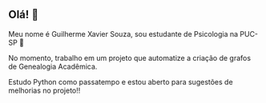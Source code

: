 ## Olá! 👋

Meu nome é Guilherme Xavier Souza, sou estudante de Psicologia na PUC-SP 💭

No momento, trabalho em um projeto que automatize a criação de grafos de Genealogia Acadêmica.

Estudo Python como passatempo e estou aberto para sugestões de melhorias no projeto!!
<!--
**guixavs/guixavs** is a ✨ _special_ ✨ repository because its `README.md` (this file) appears on your GitHub profile.

Here are some ideas to get you started:

- 🔭 I’m currently working on ...
- 🌱 I’m currently learning ...
- 👯 I’m looking to collaborate on ...
- 🤔 I’m looking for help with ...
- 💬 Ask me about ...
- 📫 How to reach me: ...
- 😄 Pronouns: ...
- ⚡ Fun fact: ...
-->
